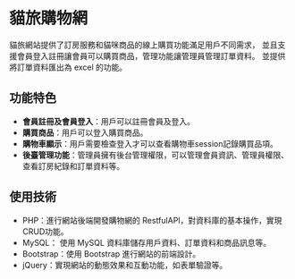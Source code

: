 # 貓旅購物網

貓旅網站提供了訂房服務和貓咪商品的線上購買功能滿足用戶不同需求，
並且支援會員登入註冊讓會員可以購買商品，管理功能讓管理員管理訂單資料。
並提供將訂單資料匯出為 excel 的功能。

## 功能特色

- **會員註冊及會員登入**：用戶可以註冊會員及登入。
- **購買商品**：用戶可以登入購買商品。
- **購物車顯示**：用戶需要檢查登入才可以查看購物車session記錄購買品項。
- **後臺管理功能**：管理員擁有後台管理權限，可以管理會員資訊、管理員權限、查看訂房紀錄和訂單資料等。


## 使用技術

- PHP：進行網站後端開發購物網的 RestfulAPI，對資料庫的基本操作，實現CRUD功能。
- MySQL： 使用 MySQL 資料庫儲存用戶資料、訂單資料和商品訊息等。
- Bootstrap：使用 Bootstrap 進行網站的前端設計。
- jQuery：實現網站的動態效果和互動功能，如表單驗證等。




